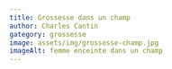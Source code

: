 ```yaml
---
title: Grossesse dans un champ
author: Charles Cantin
gategory: grossesse
image: assets/img/grossesse-champ.jpg
imageAlt: femme enceinte dans un champ
---
```

